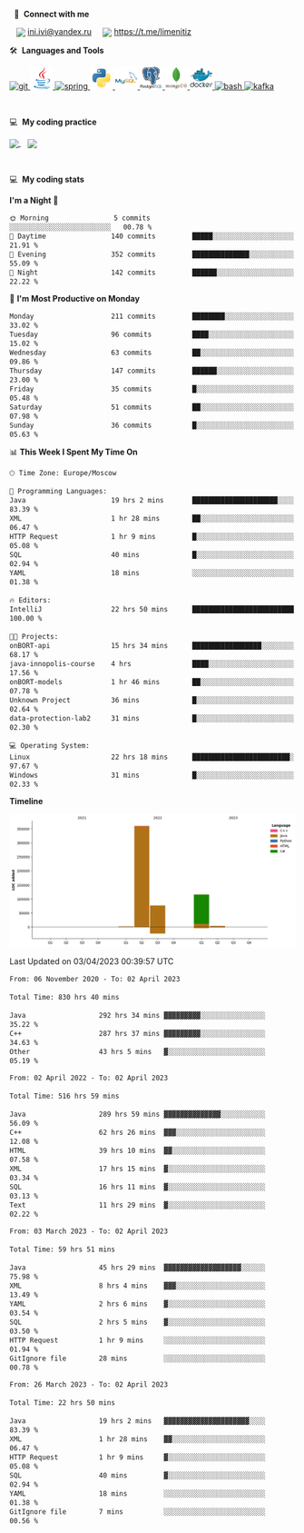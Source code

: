 <!-- https://github.com/lowlighter/metrics -->
<!-- https://www.vectorlogo.zone/ -->
<!-- https://www.svgrepo.com/ -->

&nbsp; 🔗 &nbsp;**Connect with me**
&nbsp; <p align="left">
        &nbsp;&nbsp;
        <span>
            <img align="center"
                src="https://user-images.githubusercontent.com/60324635/179626886-1219e9ee-75c0-42ed-a26b-d4ef24ed306c.svg"
                height="30px"/>
            ini.ivi@yandex.ru
        </span>
        &nbsp;&nbsp;&nbsp;
        <span>
            <img align="center"
                    src="https://user-images.githubusercontent.com/60324635/179626979-f490e684-520a-46a3-9f2e-1b3d291b8372.svg"
                    height="30px"/>
            https://t.me/limenitiz
        </span>
</p>

<!-- 
![Metrics](/github-metrics.svg)
<br>

![Wwakatime stats](https://github-readme-stats-taupe-two.vercel.app/api/wakatime?username=limenitiz&hide_title=true&hide_border=true&langs_count=5&bg_color=00000000&text_color=777) 
-->

🛠️ &nbsp;**Languages and Tools**
<p align="left">
    <a href="https://git-scm.com/" target="_blank" rel="noreferrer">
        <img src="https://www.vectorlogo.zone/logos/git-scm/git-scm-icon.svg"
            alt="git" width="40" height="40" />
    </a>
    <a href="https://www.java.com" target="_blank" rel="noreferrer"> <img
            src="https://raw.githubusercontent.com/devicons/devicon/master/icons/java/java-original.svg"
            alt="java" width="40" height="40" /> </a>
    <a href="https://spring.io/" target="_blank" rel="noreferrer">
        <img src="https://www.vectorlogo.zone/logos/springio/springio-icon.svg"
            alt="spring" width="40" height="40" />
    </a>
    <a href="https://www.python.org" target="_blank" rel="noreferrer">
        <img src="https://raw.githubusercontent.com/devicons/devicon/master/icons/python/python-original.svg"
            alt="python" width="40" height="40" />
    </a>
    <a href="https://www.mysql.com/" target="_blank" rel="noreferrer">
        <img src="https://raw.githubusercontent.com/devicons/devicon/master/icons/mysql/mysql-original-wordmark.svg"
            alt="mysql" width="40" height="40" />
    </a>
    <a href="https://www.postgresql.org" target="_blank" rel="noreferrer">
        <img src="https://raw.githubusercontent.com/devicons/devicon/master/icons/postgresql/postgresql-original-wordmark.svg"
            alt="postgresql" width="40" height="40" />
    </a>
    <a href="https://www.mongodb.com/" target="_blank" rel="noreferrer">
        <img src="https://raw.githubusercontent.com/devicons/devicon/master/icons/mongodb/mongodb-original-wordmark.svg"
            alt="mongodb" width="40" height="40" />
    </a>
    <a href="https://www.docker.com/" target="_blank" rel="noreferrer">
        <img src="https://raw.githubusercontent.com/devicons/devicon/master/icons/docker/docker-original-wordmark.svg"
            alt="docker" width="40" height="40" />
    </a>
    <a href="https://www.gnu.org/software/bash/" target="_blank" rel="noreferrer">
        <img src="https://www.vectorlogo.zone/logos/gnu_bash/gnu_bash-icon.svg"
            alt="bash" width="40" height="40" />
    </a>
    <a href="https://kafka.apache.org/" target="_blank" rel="noreferrer">
        <img src="https://www.vectorlogo.zone/logos/apache_kafka/apache_kafka-icon.svg"
            alt="kafka" width="40" height="40" />
    </a>
</p>
<br>

💻 &nbsp;**My coding practice**
<p align="left">
    <a href="https://www.leetcode.com/limenitiz" target="blank"><img align="center"
            src="https://upload.wikimedia.org/wikipedia/commons/0/0a/LeetCode_Logo_black_with_text.svg"
            height="40"/>
    </a>
    &nbsp;&nbsp;
    <a href="https://www.hackerrank.com/limenitiz" target="blank"><img align="center"
            src="https://d1ka33fs6lvw5x.cloudfront.net/hackerrank/assets/styleguide/logo_wordmark-f5c5eb61ab0a154c3ed9eda24d0b9e31.svg"
            height="40"/>
    </a>
</p>

<br>


💻 &nbsp;**My coding stats**

<!--START_SECTION:waka-readme-stats-total-->
**I'm a Night 🦉** 

```text
🌞 Morning                5 commits           ░░░░░░░░░░░░░░░░░░░░░░░░░   00.78 % 
🌆 Daytime                140 commits         █████░░░░░░░░░░░░░░░░░░░░   21.91 % 
🌃 Evening                352 commits         ██████████████░░░░░░░░░░░   55.09 % 
🌙 Night                  142 commits         ██████░░░░░░░░░░░░░░░░░░░   22.22 % 
```
📅 **I'm Most Productive on Monday** 

```text
Monday                   211 commits         ████████░░░░░░░░░░░░░░░░░   33.02 % 
Tuesday                  96 commits          ████░░░░░░░░░░░░░░░░░░░░░   15.02 % 
Wednesday                63 commits          ██░░░░░░░░░░░░░░░░░░░░░░░   09.86 % 
Thursday                 147 commits         ██████░░░░░░░░░░░░░░░░░░░   23.00 % 
Friday                   35 commits          █░░░░░░░░░░░░░░░░░░░░░░░░   05.48 % 
Saturday                 51 commits          ██░░░░░░░░░░░░░░░░░░░░░░░   07.98 % 
Sunday                   36 commits          █░░░░░░░░░░░░░░░░░░░░░░░░   05.63 % 
```


📊 **This Week I Spent My Time On** 

```text
🕑︎ Time Zone: Europe/Moscow

💬 Programming Languages: 
Java                     19 hrs 2 mins       █████████████████████░░░░   83.39 % 
XML                      1 hr 28 mins        ██░░░░░░░░░░░░░░░░░░░░░░░   06.47 % 
HTTP Request             1 hr 9 mins         █░░░░░░░░░░░░░░░░░░░░░░░░   05.08 % 
SQL                      40 mins             █░░░░░░░░░░░░░░░░░░░░░░░░   02.94 % 
YAML                     18 mins             ░░░░░░░░░░░░░░░░░░░░░░░░░   01.38 % 

🔥 Editors: 
IntelliJ                 22 hrs 50 mins      █████████████████████████   100.00 % 

🐱‍💻 Projects: 
onBORT-api               15 hrs 34 mins      █████████████████░░░░░░░░   68.17 % 
java-innopolis-course    4 hrs               ████░░░░░░░░░░░░░░░░░░░░░   17.56 % 
onBORT-models            1 hr 46 mins        ██░░░░░░░░░░░░░░░░░░░░░░░   07.78 % 
Unknown Project          36 mins             █░░░░░░░░░░░░░░░░░░░░░░░░   02.64 % 
data-protection-lab2     31 mins             █░░░░░░░░░░░░░░░░░░░░░░░░   02.30 % 

💻 Operating System: 
Linux                    22 hrs 18 mins      ████████████████████████░   97.67 % 
Windows                  31 mins             █░░░░░░░░░░░░░░░░░░░░░░░░   02.33 % 
```

**Timeline**

![Lines of Code chart](https://raw.githubusercontent.com/limenitiz/limenitiz/master/assets/bar_graph.png)


 Last Updated on 03/04/2023 00:39:57 UTC
<!--END_SECTION:waka-readme-stats-total-->

<!--START_SECTION:wakaReadmeTotal-->

```text
From: 06 November 2020 - To: 02 April 2023

Total Time: 830 hrs 40 mins

Java                  292 hrs 34 mins ▓▓▓▓▓▓▓▓▓░░░░░░░░░░░░░░░░   35.22 %
C++                   287 hrs 37 mins ▓▓▓▓▓▓▓▓▓░░░░░░░░░░░░░░░░   34.63 %
Other                 43 hrs 5 mins   ▓░░░░░░░░░░░░░░░░░░░░░░░░   05.19 %
```

<!--END_SECTION:wakaReadmeTotal-->

<!--START_SECTION:wakaReadmeYear-->

```text
From: 02 April 2022 - To: 02 April 2023

Total Time: 516 hrs 59 mins

Java                  289 hrs 59 mins ▓▓▓▓▓▓▓▓▓▓▓▓▓▓░░░░░░░░░░░   56.09 %
C++                   62 hrs 26 mins  ▓▓▓░░░░░░░░░░░░░░░░░░░░░░   12.08 %
HTML                  39 hrs 10 mins  ▓▓░░░░░░░░░░░░░░░░░░░░░░░   07.58 %
XML                   17 hrs 15 mins  ▓░░░░░░░░░░░░░░░░░░░░░░░░   03.34 %
SQL                   16 hrs 11 mins  ▓░░░░░░░░░░░░░░░░░░░░░░░░   03.13 %
Text                  11 hrs 29 mins  ▓░░░░░░░░░░░░░░░░░░░░░░░░   02.22 %
```

<!--END_SECTION:wakaReadmeYear-->

<!--START_SECTION:wakaReadmeMonth-->

```text
From: 03 March 2023 - To: 02 April 2023

Total Time: 59 hrs 51 mins

Java                  45 hrs 29 mins  ▓▓▓▓▓▓▓▓▓▓▓▓▓▓▓▓▓▓▓░░░░░░   75.98 %
XML                   8 hrs 4 mins    ▓▓▓░░░░░░░░░░░░░░░░░░░░░░   13.49 %
YAML                  2 hrs 6 mins    ▓░░░░░░░░░░░░░░░░░░░░░░░░   03.54 %
SQL                   2 hrs 5 mins    ▓░░░░░░░░░░░░░░░░░░░░░░░░   03.50 %
HTTP Request          1 hr 9 mins     ░░░░░░░░░░░░░░░░░░░░░░░░░   01.94 %
GitIgnore file        28 mins         ░░░░░░░░░░░░░░░░░░░░░░░░░   00.78 %
```

<!--END_SECTION:wakaReadmeMonth-->

<!--START_SECTION:wakaReadmeWeek-->

```text
From: 26 March 2023 - To: 02 April 2023

Total Time: 22 hrs 50 mins

Java                  19 hrs 2 mins   ▓▓▓▓▓▓▓▓▓▓▓▓▓▓▓▓▓▓▓▓▓░░░░   83.39 %
XML                   1 hr 28 mins    ▓▓░░░░░░░░░░░░░░░░░░░░░░░   06.47 %
HTTP Request          1 hr 9 mins     ▓░░░░░░░░░░░░░░░░░░░░░░░░   05.08 %
SQL                   40 mins         ▓░░░░░░░░░░░░░░░░░░░░░░░░   02.94 %
YAML                  18 mins         ░░░░░░░░░░░░░░░░░░░░░░░░░   01.38 %
GitIgnore file        7 mins          ░░░░░░░░░░░░░░░░░░░░░░░░░   00.56 %
```

<!--END_SECTION:wakaReadmeWeek-->

